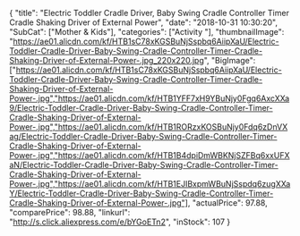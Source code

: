 {
	"title": "Electric Toddler Cradle Driver, Baby Swing Cradle Controller Timer Cradle Shaking Driver of External Power",
	"date": "2018-10-31 10:30:20",
	"SubCat": ["Mother & Kids"],
	"categories": ["Activity "],
	"thumbnailImage": "https://ae01.alicdn.com/kf/HTB1sC78xKGSBuNjSspbq6AiipXaU/Electric-Toddler-Cradle-Driver-Baby-Swing-Cradle-Controller-Timer-Cradle-Shaking-Driver-of-External-Power-.jpg_220x220.jpg",
	"BigImage": ["https://ae01.alicdn.com/kf/HTB1sC78xKGSBuNjSspbq6AiipXaU/Electric-Toddler-Cradle-Driver-Baby-Swing-Cradle-Controller-Timer-Cradle-Shaking-Driver-of-External-Power-.jpg","https://ae01.alicdn.com/kf/HTB1YFF7xH9YBuNjy0Fgq6AxcXXa9/Electric-Toddler-Cradle-Driver-Baby-Swing-Cradle-Controller-Timer-Cradle-Shaking-Driver-of-External-Power-.jpg","https://ae01.alicdn.com/kf/HTB1RORzxKOSBuNjy0Fdq6zDnVXag/Electric-Toddler-Cradle-Driver-Baby-Swing-Cradle-Controller-Timer-Cradle-Shaking-Driver-of-External-Power-.jpg","https://ae01.alicdn.com/kf/HTB1B4dpiDmWBKNjSZFBq6xxUFXaN/Electric-Toddler-Cradle-Driver-Baby-Swing-Cradle-Controller-Timer-Cradle-Shaking-Driver-of-External-Power-.jpg","https://ae01.alicdn.com/kf/HTB1EJIBxpmWBuNjSspdq6zugXXaY/Electric-Toddler-Cradle-Driver-Baby-Swing-Cradle-Controller-Timer-Cradle-Shaking-Driver-of-External-Power-.jpg"],
	"actualPrice": 97.88,
	"comparePrice": 98.88,
	"linkurl": "http://s.click.aliexpress.com/e/bYGoETn2",
	"inStock": 107
}
